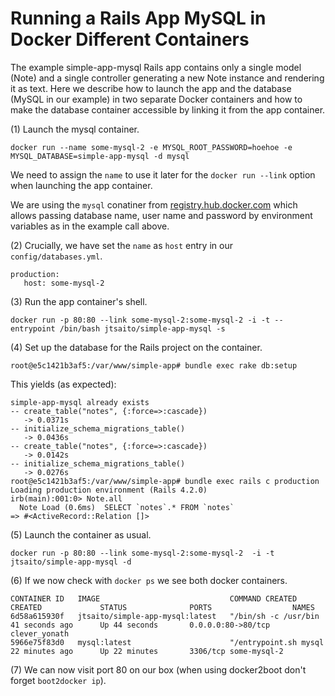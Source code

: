 Running a Rails App MySQL in Docker Different Containers
========================================================

The example simple-app-mysql Rails app contains only a single model
(Note) and a single controller generating a new Note instance and rendering
it as text. Here we describe how to launch the app and the database
(MySQL in our example) in two separate Docker containers and how to 
make the database container accessible by linking it from the app container.

(1) Launch the mysql container.

```
docker run --name some-mysql-2 -e MYSQL_ROOT_PASSWORD=hoehoe -e MYSQL_DATABASE=simple-app-mysql -d mysql
```

We need to assign the `name` to use it later for the `docker run --link` option when launching the app container.

We are using the `mysql` conatiner from [registry.hub.docker.com](https://registry.hub.docker.com/_/mysql/) which allows passing database name, user name and password by environment variables as in the example call above.

(2) Crucially, we have set the `name` as `host` entry in our `config/databases.yml`.

```
production: 
   host: some-mysql-2
```

(3) Run the app container's shell.
```
docker run -p 80:80 --link some-mysql-2:some-mysql-2 -i -t --entrypoint /bin/bash jtsaito/simple-app-mysql -s
```

(4) Set up the database for the Rails project on the container. 

```
root@e5c1421b3af5:/var/www/simple-app# bundle exec rake db:setup
```

This yields (as expected):

```
simple-app-mysql already exists
-- create_table("notes", {:force=>:cascade})
   -> 0.0371s
-- initialize_schema_migrations_table()
   -> 0.0436s
-- create_table("notes", {:force=>:cascade})
   -> 0.0142s
-- initialize_schema_migrations_table()
   -> 0.0276s
root@e5c1421b3af5:/var/www/simple-app# bundle exec rails c production
Loading production environment (Rails 4.2.0)
irb(main):001:0> Note.all
  Note Load (0.6ms)  SELECT `notes`.* FROM `notes`
=> #<ActiveRecord::Relation []>
```

(5) Launch the container as usual.

```
docker run -p 80:80 --link some-mysql-2:some-mysql-2  -i -t jtsaito/simple-app-mysql -d
```

(6) If we now check with `docker ps` we see both docker containers. 

```
CONTAINER ID   IMAGE                             COMMAND CREATED        CREATED             STATUS              PORTS                  NAMES
6d58a615930f   jtsaito/simple-app-mysql:latest   "/bin/sh -c /usr/bin   41 seconds ago      Up 44 seconds       0.0.0.0:80->80/tcp     clever_yonath
5966e75f83d0   mysql:latest                      "/entrypoint.sh mysql  22 minutes ago      Up 22 minutes       3306/tcp some-mysql-2
```

(7) We can now  visit port 80 on our box (when using docker2boot don't forget `boot2docker ip`).
